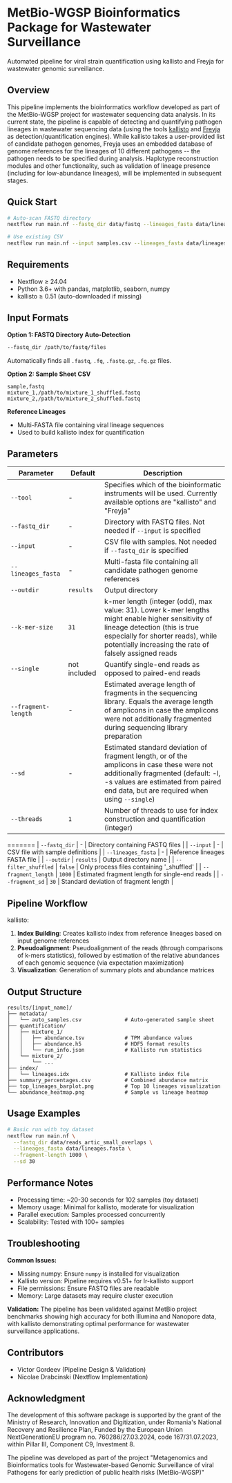 # MetBio-WGSP Bioinformatics Package for Wastewater Surveillance

Automated pipeline for viral strain quantification using kallisto and Freyja for wastewater genomic surveillance.

## Overview

This pipeline implements the bioinformatics workflow developed as part of the MetBio-WGSP project for wastewater sequencing data analysis. In its current state, the pipeline is capable of detecting and quantifying pathogen lineages in wastewater sequencing data (using the tools [kallisto](https://github.com/pachterlab/kallisto) and [Freyja](https://github.com/andersen-lab/Freyja) as detection/quantification engines). While kallisto takes a user-provided list of candidate pathogen genomes, Freyja uses an embedded database of genome references for the lineages of 10 different pathogens -- the pathogen needs to be specified during analysis. Haplotype reconstruction modules and other functionality, such as validation of lineage presence (including for low-abundance lineages), will be implemented in subsequent stages.

## Quick Start

```bash
# Auto-scan FASTQ directory
nextflow run main.nf --fastq_dir data/fastq --lineages_fasta data/lineages.fasta

# Use existing CSV
nextflow run main.nf --input samples.csv --lineages_fasta data/lineages.fasta
```

## Requirements

- Nextflow ≥ 24.04
- Python 3.6+ with pandas, matplotlib, seaborn, numpy
- kallisto ≥ 0.51 (auto-downloaded if missing)

## Input Formats

**Option 1: FASTQ Directory Auto-Detection**
```bash
--fastq_dir /path/to/fastq/files
```
Automatically finds all `.fastq`, `.fq`, `.fastq.gz`, `.fq.gz` files.

**Option 2: Sample Sheet CSV**
```csv
sample,fastq
mixture_1,/path/to/mixture_1_shuffled.fastq
mixture_2,/path/to/mixture_2_shuffled.fastq
```

**Reference Lineages**
- Multi-FASTA file containing viral lineage sequences
- Used to build kallisto index for quantification

## Parameters

| Parameter | Default | Description |
|-----------|---------|-------------|
| `--tool` | - | Specifies which of the bioinformatic instruments will be used. Currently available options are "kallisto" and "Freyja" |
| `--fastq_dir` | - | Directory with FASTQ files. Not needed if `--input` is specified |
| `--input` | - | CSV file with samples. Not needed if `--fastq_dir` is specified |
| `--lineages_fasta` | - | Multi-fasta file containing all candidate pathogen genome references |
| `--outdir` | `results` | Output directory |
| `--k-mer-size` | `31` | k-mer length (integer (odd), max value: 31). Lower k-mer lengths might enable higher sensitivity of lineage detection (this is true especially for shorter reads), while potentially increasing the rate of falsely assigned reads |
| `--single` | not included | Quantify single-end reads as opposed to paired-end reads |
| `--fragment-length` | - | Estimated average length of fragments in the sequencing library. Equals the average length of amplicons in case the amplicons were not additionally fragmented during sequencing library preparation |
| `--sd` | - | Estimated standard deviation of fragment length, or of the amplicons in case these were not additionally fragmented (default: -l, -s values are estimated from paired end data, but are required when using `--single`) |
| `--threads` | `1` | Number of threads to use for index construction and quantification (integer) |
=======
| `--fastq_dir` | - | Directory containing FASTQ files |
| `--input` | - | CSV file with sample definitions |
| `--lineages_fasta` | - | Reference lineages FASTA file |
| `--outdir` | `results` | Output directory name |
| `--filter_shuffled` | `false` | Only process files containing '_shuffled' |
| `--fragment_length` | `1000` | Estimated fragment length for single-end reads |
| `--fragment_sd` | `30` | Standard deviation of fragment length |

## Pipeline Workflow

kallisto:

1. **Index Building**: Creates kallisto index from reference lineages based on input genome references
2. **Pseudoalignment**: Pseudoalignment of the reads (through comparisons of k-mers statistics), followed by estimation of the relative abundances of each genomic sequence (via expectation maximization)
3. **Visualization**: Generation of summary plots and abundance matrices

## Output Structure

```
results/[input_name]/
├── metadata/
│   └── auto_samples.csv              # Auto-generated sample sheet
├── quantification/
│   ├── mixture_1/
│   │   ├── abundance.tsv             # TPM abundance values
│   │   ├── abundance.h5              # HDF5 format results
│   │   └── run_info.json             # Kallisto run statistics
│   └── mixture_2/
│       └── ...
├── index/
│   └── lineages.idx                  # Kallisto index file
├── summary_percentages.csv           # Combined abundance matrix
├── top_lineages_barplot.png          # Top 10 lineages visualization
└── abundance_heatmap.png             # Sample vs lineage heatmap
```

## Usage Examples

```bash
# Basic run with toy dataset
nextflow run main.nf \
  --fastq_dir data/reads_artic_small_overlaps \
  --lineages_fasta data/lineages.fasta \
  --fragment-length 1000 \
  --sd 30
```

## Performance Notes

- Processing time: ~20-30 seconds for 102 samples (toy dataset)
- Memory usage: Minimal for kallisto, moderate for visualization
- Parallel execution: Samples processed concurrently
- Scalability: Tested with 100+ samples

## Troubleshooting

**Common Issues:**
- Missing numpy: Ensure `numpy` is installed for visualization
- Kallisto version: Pipeline requires v0.51+ for lr-kallisto support
- File permissions: Ensure FASTQ files are readable
- Memory: Large datasets may require cluster execution

**Validation:**
The pipeline has been validated against MetBio project benchmarks showing high accuracy for both Illumina and Nanopore data, with kallisto demonstrating optimal performance for wastewater surveillance applications.

## Contributors

- Victor Gordeev (Pipeline Design & Validation)
- Nicolae Drabcinski (Nextflow Implementation)

## Acknowledgment

The development of this software package is supported by the grant of the Ministry of Research, Innovation and Digitization, under Romania's National Recovery and Resilience Plan, Funded by the European Union NextGenerationEU program no. 760286/27.03.2024, code 167/31.07.2023, within Pillar III, Component C9, Investment 8.

The pipeline was developed as part of the project "Metagenomics and Bioinformatics tools for Wastewater-based Genomic Surveillance of viral Pathogens for early prediction of public health risks (MetBio-WGSP)"
